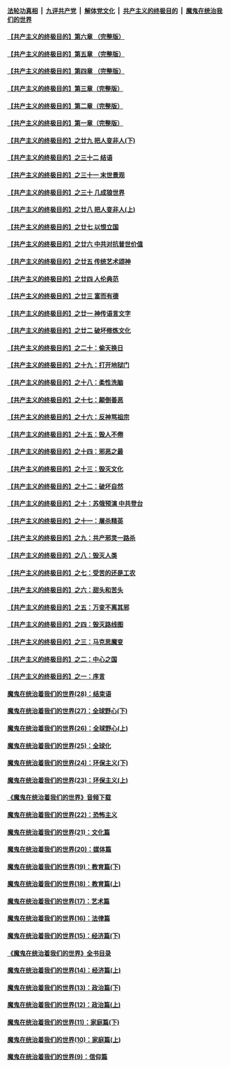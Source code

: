 ####  [法轮功真相](../../../../basic/blob/master/README.md?t=04151130) &nbsp;|&nbsp; [九评共产党](../../../../9ping.md/blob/master/README.md?t=04151130) &nbsp;|&nbsp; [解体党文化](../../../../jtdwh.md/blob/master/README.md?t=04151130)  &nbsp;|&nbsp; [共产主义的终极目的](../../../../gczydzjmd.md/blob/master/README.md?t=04151130) &nbsp;|&nbsp; [魔鬼在统治我们的世界](../../../../mgztzwmdsj.md/blob/master/README.md?t=04151130) 

#### [【共产主义的终极目的】第六章 （完整版）](../pages/nsc422/n11428913.md?t=04151130) 

#### [【共产主义的终极目的】第五章 （完整版）](../pages/nsc422/n11428912.md?t=04151130) 

#### [【共产主义的终极目的】第四章 （完整版）](../pages/nsc422/n11428907.md?t=04151130) 

#### [【共产主义的终极目的】第三章（完整版）](../pages/nsc422/n11428848.md?t=04151130) 

#### [【共产主义的终极目的】第二章（完整版）](../pages/nsc422/n11428831.md?t=04151130) 

#### [【共产主义的终极目的】第一章（完整版）](../pages/nsc422/n11417651.md?t=04151130) 

#### [【共产主义的终极目的】之廿九 把人变非人(下)](../pages/nsc422/n11344140.md?t=04151130) 

#### [【共产主义的终极目的】之三十二 结语](../pages/nsc422/n11360535.md?t=04151130) 

#### [【共产主义的终极目的】之三十一 末世景观](../pages/nsc422/n11351129.md?t=04151130) 

#### [【共产主义的终极目的】之三十 几成狼世界](../pages/nsc422/n11348280.md?t=04151130) 

#### [【共产主义的终极目的】之廿八 把人变非人(上)](../pages/nsc422/n11340492.md?t=04151130) 

#### [【共产主义的终极目的】之廿七 以恨立国](../pages/nsc422/n11336944.md?t=04151130) 

#### [【共产主义的终极目的】之廿六 中共对抗普世价值](../pages/nsc422/n11324785.md?t=04151130) 

#### [【共产主义的终极目的】之廿五 传统艺术颂神](../pages/nsc422/n11296396.md?t=04151130) 

#### [【共产主义的终极目的】之廿四 人伦典范](../pages/nsc422/n11296397.md?t=04151130) 

#### [【共产主义的终极目的】之廿三 富而有德](../pages/nsc422/n11283598.md?t=04151130) 

#### [【共产主义的终极目的】之廿一 神传语言文字](../pages/nsc422/n11263265.md?t=04151130) 

#### [【共产主义的终极目的】之廿二 破坏修炼文化](../pages/nsc422/n11245728.md?t=04151130) 

#### [【共产主义的终极目的】之二十：偷天换日](../pages/nsc422/n11238846.md?t=04151130) 

#### [【共产主义的终极目的】之十九：打开地狱门](../pages/nsc422/n11206376.md?t=04151130) 

#### [【共产主义的终极目的】之十八：柔性洗脑](../pages/nsc422/n11199994.md?t=04151130) 

#### [【共产主义的终极目的】之十七：颠倒善恶](../pages/nsc422/n11179782.md?t=04151130) 

#### [【共产主义的终极目的】之十六：反神骂祖宗](../pages/nsc422/n11166798.md?t=04151130) 

#### [【共产主义的终极目的】之十五：毁人不倦](../pages/nsc422/n11166792.md?t=04151130) 

#### [【共产主义的终极目的】之十四：邪恶之最](../pages/nsc422/n11150249.md?t=04151130) 

#### [【共产主义的终极目的】之十三：毁灭文化](../pages/nsc422/n11135227.md?t=04151130) 

#### [【共产主义的终极目的】之十二：破坏自然](../pages/nsc422/n11135214.md?t=04151130) 

#### [【共产主义的终极目的】之十：苏俄预演 中共登台](../pages/nsc422/n11118424.md?t=04151130) 

#### [【共产主义的终极目的】之十一：屠杀精英](../pages/nsc422/n11118442.md?t=04151130) 

#### [【共产主义的终极目的】之九：共产邪灵一路杀](../pages/nsc422/n11114139.md?t=04151130) 

#### [【共产主义的终极目的】之八：毁灭人类](../pages/nsc422/n11108503.md?t=04151130) 

#### [【共产主义的终极目的】之七：受苦的还是工农](../pages/nsc422/n11101809.md?t=04151130) 

#### [【共产主义的终极目的】之六：甜头和苦头](../pages/nsc422/n11096971.md?t=04151130) 

#### [【共产主义的终极目的】之五：万变不离其邪](../pages/nsc422/n11091285.md?t=04151130) 

#### [【共产主义的终极目的】之四：毁灭路线图](../pages/nsc422/n11086284.md?t=04151130) 

#### [【共产主义的终极目的】之三：马克思魔变](../pages/nsc422/n11061941.md?t=04151130) 

#### [【共产主义的终极目的】之二：中心之国](../pages/nsc422/n11047728.md?t=04151130) 

#### [【共产主义的终极目的】之一：序言](../pages/nsc422/n11086077.md?t=04151130) 

#### [魔鬼在统治着我们的世界(28)：结束语](../pages/nsc422/n10936246.md?t=04151130) 

#### [魔鬼在统治着我们的世界(27)：全球野心(下)](../pages/nsc422/n10928319.md?t=04151130) 

#### [魔鬼在统治着我们的世界(26)：全球野心(上)](../pages/nsc422/n10900318.md?t=04151130) 

#### [魔鬼在统治着我们的世界(25)：全球化](../pages/nsc422/n10788205.md?t=04151130) 

#### [魔鬼在统治着我们的世界(24)：环保主义(下)](../pages/nsc422/n10695307.md?t=04151130) 

#### [魔鬼在统治着我们的世界(23)：环保主义(上)](../pages/nsc422/n10688613.md?t=04151130) 

#### [《魔鬼在统治着我们的世界》音频下载](../pages/nsc422/n10635553.md?t=04151130) 

#### [魔鬼在统治着我们的世界(22)：恐怖主义](../pages/nsc422/n10614727.md?t=04151130) 

#### [魔鬼在统治着我们的世界(21)：文化篇](../pages/nsc422/n10597706.md?t=04151130) 

#### [魔鬼在统治着我们的世界(20)：媒体篇](../pages/nsc422/n10586579.md?t=04151130) 

#### [魔鬼在统治着我们的世界(19)：教育篇(下)](../pages/nsc422/n10564808.md?t=04151130) 

#### [魔鬼在统治着我们的世界(18)：教育篇(上)](../pages/nsc422/n10526970.md?t=04151130) 

#### [魔鬼在统治着我们的世界(17)：艺术篇](../pages/nsc422/n10499093.md?t=04151130) 

#### [魔鬼在统治着我们的世界(16)：法律篇](../pages/nsc422/n10485969.md?t=04151130) 

#### [魔鬼在统治着我们的世界(15)：经济篇(下)](../pages/nsc422/n10469975.md?t=04151130) 

#### [《魔鬼在统治着我们的世界》全书目录](../pages/nsc422/n10464261.md?t=04151130) 

#### [魔鬼在统治着我们的世界(14)：经济篇(上)](../pages/nsc422/n10457370.md?t=04151130) 

#### [魔鬼在统治着我们的世界(13)：政治篇(下)](../pages/nsc422/n10448270.md?t=04151130) 

#### [魔鬼在统治着我们的世界(12)：政治篇(上)](../pages/nsc422/n10444576.md?t=04151130) 

#### [魔鬼在统治着我们的世界(11)：家庭篇(下)](../pages/nsc422/n10440961.md?t=04151130) 

#### [魔鬼在统治着我们的世界(10)：家庭篇(上)](../pages/nsc422/n10435448.md?t=04151130) 

#### [魔鬼在统治着我们的世界(9)：信仰篇](../pages/nsc422/n10432159.md?t=04151130) 

